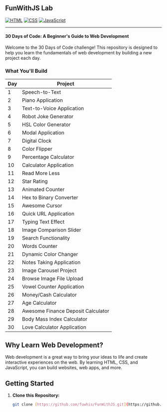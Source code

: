 ## FunWithJS Lab

[![HTML](https://img.shields.io/badge/html-5-orange.svg?style=flat)](https://developer.mozilla.org/en-US/docs/Web/HTML)
[![CSS](https://img.shields.io/badge/css-3-blue.svg?style=flat)](https://developer.mozilla.org/en-US/docs/Web/CSS)
[![JavaScript](https://img.shields.io/badge/javascript-vanilla-yellow.svg?style=flat-flat)](https://www.javascript.com/)

---

#### 30 Days of Code: A Beginner's Guide to Web Development

Welcome to the 30 Days of Code challenge! This repository is designed to help you learn the fundamentals of web development by building a new project each day.

### What You'll Build

| Day | Project                            |
| --- | ---------------------------------- |
| 1   | Speech-to-Text                     |
| 2   | Piano Application                  |
| 3   | Text-to-Voice Application          |
| 4   | Robot Joke Generator               |
| 5   | HSL Color Generator                |
| 6   | Modal Application                  |
| 7   | Digital Clock                      |
| 8   | Color Flipper                      |
| 9   | Percentage Calculator              |
| 10  | Calculator Application             |
| 11  | Read More Less                     |
| 12  | Star Rating                        |
| 13  | Animated Counter                   |
| 14  | Hex to Binary Converter            |
| 15  | Awesome Cursor                     |
| 16  | Quick URL Application              |
| 17  | Typing Text Effect                 |
| 18  | Image Comparison Slider            |
| 19  | Search Functionality               |
| 20  | Words Counter                      |
| 21  | Dynamic Color Changer              |
| 22  | Notes Taking Application           |
| 23  | Image Carousel Project             |
| 24  | Browse Image File Upload           |
| 25  | Vowel Counter Application          |
| 26  | Money/Cash Calculator              |
| 27  | Age Calculator                     |
| 28  | Awesome Finance Deposit Calculator |
| 29  | Body Mass Index Calculator         |
| 30  | Love Calculator Application        |

## Why Learn Web Development?

Web development is a great way to bring your ideas to life and create interactive experiences on the web. By learning HTML, CSS, and JavaScript, you can build websites, web apps, and more.

## Getting Started

1. **Clone this Repository:**
   ```sh
   git clone [https://github.com/fuwhis/FunWithJS.git](https://github.com/fuwhis/FunWithJS.git)
   ```
